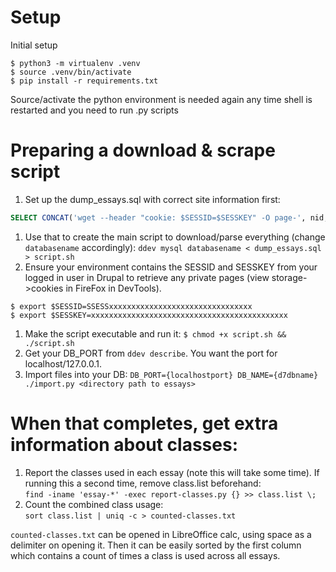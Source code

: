 # Setup

Initial setup
```shell
$ python3 -m virtualenv .venv
$ source .venv/bin/activate
$ pip install -r requirements.txt
```
Source/activate the python environment is needed again any time shell is restarted and you need to run .py scripts

# Preparing a download & scrape script

1. Set up the dump_essays.sql with correct site information first:
```sql
SELECT CONCAT('wget --header "cookie: $SESSID=$SESSKEY" -O page-', nid, '.htm https://disaster-sts-network.org/node/', nid, '/essay && ./sou.py page-', nid, '.htm > essay-', nid, '.htm') AS `#!/bin/env bash` FROM node WHERE type = 'pece_essay';
```
1. Use that to create the main script to download/parse everything (change `databasename` accordingly):
`ddev mysql databasename < dump_essays.sql > script.sh`
1. Ensure your environment contains the SESSID and SESSKEY from your logged in user in Drupal to retrieve any private pages (view storage->cookies in FireFox in DevTools).
```shell
$ export $SESSID=SSESSxxxxxxxxxxxxxxxxxxxxxxxxxxxxxxxx
$ export $SESSKEY=xxxxxxxxxxxxxxxxxxxxxxxxxxxxxxxxxxxxxxxxxxxx
```
1. Make the script executable and run it:
`$ chmod +x script.sh && ./script.sh`
1. Get your DB_PORT from `ddev describe`. You want the port for localhost/127.0.0.1.
2. Import files into your DB: `DB_PORT={localhostport} DB_NAME={d7dbname} ./import.py <directory path to essays>`

# When that completes, get extra information about classes:

1. Report the classes used in each essay (note this will take some time). If running this a second time, remove class.list beforehand:  
`find -iname 'essay-*' -exec report-classes.py {} >> class.list \;`
1. Count the combined class usage:  
`sort class.list | uniq -c > counted-classes.txt`

`counted-classes.txt` can be opened in LibreOffice calc, using space as a delimiter on opening it. Then it can be easily sorted by the first column which contains a count of times a class is used across all essays.
